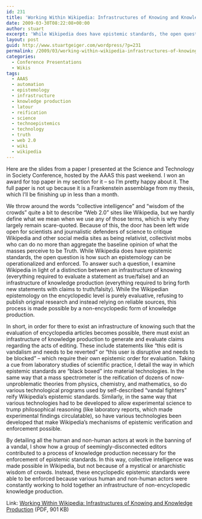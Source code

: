 ```yaml
---
id: 231
title: 'Working Within Wikipedia: Infrastructures of Knowing and Knowledge Production'
date: 2009-03-30T08:22:08+00:00
author: stuart
excerpt: 'While Wikipedia does have epistemic standards, the open question is how such an epistemology can be operationalized and enforced. '
layout: post
guid: http://www.stuartgeiger.com/wordpress/?p=231
permalink: /2009/03/working-within-wikipedia-infrastructures-of-knowing-and-knowledge-production/
categories:
  - Conference Presentations
  - Wikis
tags:
  - AAAS
  - automation
  - epistemology
  - infrastructure
  - knowledge production
  - latour
  - reification
  - science
  - technoepistemics
  - technology
  - truth
  - web 2.0
  - wiki
  - wikipedia
---
```

Here are the slides from a paper I presented at the Science and Technology in Society Conference, hosted by the AAAS this past weekend. I won an award for top paper in my section for it &#8211; so I&#8217;m pretty happy about it. The full paper is not up because it is a Frankenstein assemblage from my thesis, which I&#8217;ll be finishing up in less than a month.

<!--more-->

We throw around the words &#8220;collective intelligence&#8221; and &#8220;wisdom of the crowds&#8221; quite a bit to describe &#8220;Web 2.0&#8221; sites like Wikipedia, but we hardly define what we mean when we use any of those terms, which is why they largely remain scare-quoted. Because of this, the door has been left wide open for scientists and journalistic defenders of science to critique Wikipedia and other social media sites as being relativist, collectivist mobs who can do no more than aggregate the baseline opinion of what the masses perceive to be Truth. While Wikipedia does have epistemic standards, the open question is how such an epistemology can be operationalized and enforced. To answer such a question, I examine Wikipedia in light of a distinction between an infrastructure of knowing (everything required to evaluate a statement as true/false) and an infrastructure of knowledge production (everything required to bring forth new statements with claims to truth/falsity). While the Wikipedian epistemology on the encyclopedic level is purely evaluative, refusing to publish original research and instead relying on reliable sources, this process is made possible by a non-encyclopedic form of knowledge production.

In short, in order for there to exist an infrastructure of knowing such that the evaluation of encyclopedia articles becomes possible, there must exist an infrastructure of knowledge production to generate and evaluate claims regarding the acts of editing. These include statements like &#8220;this edit is vandalism and needs to be reverted&#8221; or &#8220;this user is disruptive and needs to be blocked&#8221; &#8211; which require their own epistemic order for evaluation. Taking a cue from laboratory studies of scientific practice, I detail the way in which epistemic standards are &#8220;black boxed&#8221; into material technologies. In the same way that a mass spectrometer is the reification of dozens of now-unproblematic theories from physics, chemistry, and mathematics, so do various technological programs used by self-described &#8220;vandal fighters&#8221; reify Wikipedia&#8217;s epistemic standards. Similarly, in the same way that various technologies had to be developed to allow experimental science to trump philosophical reasoning (like laboratory reports, which made experimental findings circulatable), so have various technologies been developed that make Wikipedia&#8217;s mechanisms of epistemic verification and enforcement possible.

By detailing all the human and non-human actors at work in the banning of a vandal, I show how a group of seemingly-disconnected editors contributed to a process of knowledge production necessary for the enforcement of epistemic standards. In this way, collective intelligence was made possible in Wikipedia, but not because of a mystical or anarchistic wisdom of crowds. Instead, these encyclopedic epistemic standards were able to be enforced because various human and non-human actors were constantly working to hold together an infrastructure of non-encyclopedic knowledge production.

Link: [Working Within Wikipedia: Infrastructures of Knowing and Knowledge Production](http://www.stuartgeiger.com/geiger-infrastructure-wikipedia-aaas.pdf "Working Within Wikipedia") (PDF, 901 KB)